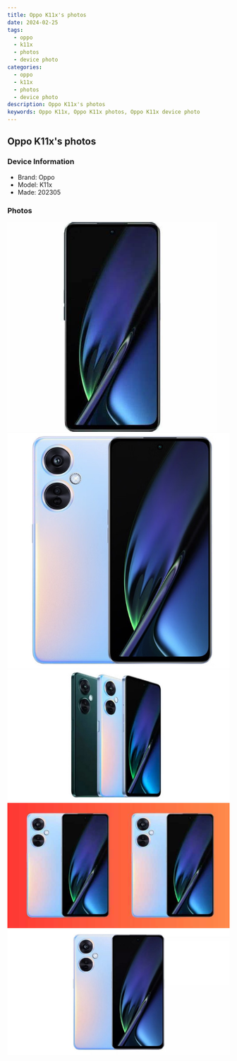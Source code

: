 ```yaml
---
title: Oppo K11x's photos
date: 2024-02-25
tags: 
  - oppo
  - k11x
  - photos
  - device photo
categories: 
  - oppo
  - k11x
  - photos
  - device photo
description: Oppo K11x's photos
keywords: Oppo K11x, Oppo K11x photos, Oppo K11x device photo
---
```


## Oppo K11x's photos

### Device Information

- Brand: Oppo
- Model: K11x
- Made: 202305

### Photos

![/images/best-assets/devices/oppo/oppo-k11x/1.jpg](/images/best-assets/devices/oppo/oppo-k11x/1.jpg)
![/images/best-assets/devices/oppo/oppo-k11x/2.jpg](/images/best-assets/devices/oppo/oppo-k11x/2.jpg)
![/images/best-assets/devices/oppo/oppo-k11x/3.jpg](/images/best-assets/devices/oppo/oppo-k11x/3.jpg)
![/images/best-assets/devices/oppo/oppo-k11x/4.jpg](/images/best-assets/devices/oppo/oppo-k11x/4.jpg)
![/images/best-assets/devices/oppo/oppo-k11x/5.jpg](/images/best-assets/devices/oppo/oppo-k11x/5.jpg)
